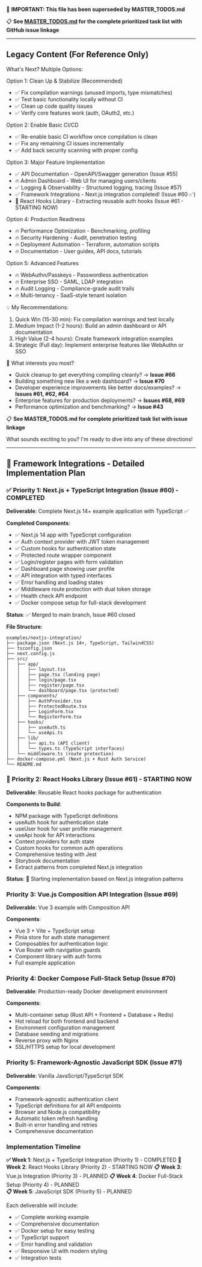 🎯 **IMPORTANT: This file has been superseded by MASTER_TODOS.md**

📋 **See [MASTER_TODOS.md](./MASTER_TODOS.md) for the complete prioritized task list with GitHub issue linkage**

---

## Legacy Content (For Reference Only)

What's Next? Multiple Options:

Option 1: Clean Up & Stabilize (Recommended)

- ✅ Fix compilation warnings (unused imports, type mismatches)
- ✅ Test basic functionality locally without CI
- ✅ Clean up code quality issues
- ✅ Verify core features work (auth, OAuth2, etc.)

Option 2: Enable Basic CI/CD

- ✅ Re-enable basic CI workflow once compilation is clean
- ✅ Fix any remaining CI issues incrementally
- ✅ Add back security scanning with proper config

Option 3: Major Feature Implementation

- ✅ API Documentation - OpenAPI/Swagger generation (Issue #55)
- 🔥 Admin Dashboard - Web UI for managing users/clients
- ✅ Logging & Observability - Structured logging, tracing (Issue #57)
- ✅ Framework Integrations - Next.js integration completed! (Issue #60 ✅)
- 🚀 React Hooks Library - Extracting reusable auth hooks (Issue #61 - STARTING NOW)

Option 4: Production Readiness

- 🔥 Performance Optimization - Benchmarking, profiling
- 🔥 Security Hardening - Audit, penetration testing
- 🔥 Deployment Automation - Terraform, automation scripts
- 🔥 Documentation - User guides, API docs, tutorials

Option 5: Advanced Features

- 🔥 WebAuthn/Passkeys - Passwordless authentication
- 🔥 Enterprise SSO - SAML, LDAP integration
- 🔥 Audit Logging - Compliance-grade audit trails
- 🔥 Multi-tenancy - SaaS-style tenant isolation

💡 My Recommendations:

1. Quick Win (15-30 min): Fix compilation warnings and test locally
2. Medium Impact (1-2 hours): Build an admin dashboard or API documentation
3. High Value (2-4 hours): Create framework integration examples
4. Strategic (Full day): Implement enterprise features like WebAuthn or SSO

🤔 What interests you most?

- Quick cleanup to get everything compiling cleanly? → **Issue #66**
- Building something new like a web dashboard? → **Issue #70**  
- Developer experience improvements like better docs/examples? → **Issues #61, #62, #64**
- Enterprise features for production deployments? → **Issues #68, #69**
- Performance optimization and benchmarking? → **Issue #43**

📋 **See MASTER_TODOS.md for complete prioritized task list with issue linkage**

What sounds exciting to you? I'm ready to dive into any of these directions!

---

## 🚀 Framework Integrations - Detailed Implementation Plan

### ✅ Priority 1: Next.js + TypeScript Integration (Issue #60) - COMPLETED

**Deliverable**: Complete Next.js 14+ example application with TypeScript ✅

**Completed Components**:
- ✅ Next.js 14 app with TypeScript configuration
- ✅ Auth context provider with JWT token management
- ✅ Custom hooks for authentication state
- ✅ Protected route wrapper component  
- ✅ Login/register pages with form validation
- ✅ Dashboard page showing user profile
- ✅ API integration with typed interfaces
- ✅ Error handling and loading states
- ✅ Middleware route protection with dual token storage
- ✅ Health check API endpoint
- ✅ Docker compose setup for full-stack development

**Status**: ✅ Merged to main branch, Issue #60 closed

**File Structure**:
```
examples/nextjs-integration/
├── package.json (Next.js 14+, TypeScript, TailwindCSS)
├── tsconfig.json
├── next.config.js
├── src/
│   ├── app/
│   │   ├── layout.tsx
│   │   ├── page.tsx (landing page)
│   │   ├── login/page.tsx
│   │   ├── register/page.tsx
│   │   └── dashboard/page.tsx (protected)
│   ├── components/
│   │   ├── AuthProvider.tsx
│   │   ├── ProtectedRoute.tsx
│   │   ├── LoginForm.tsx
│   │   └── RegisterForm.tsx
│   ├── hooks/
│   │   ├── useAuth.ts
│   │   └── useApi.ts
│   ├── lib/
│   │   ├── api.ts (API client)
│   │   └── types.ts (TypeScript interfaces)
│   └── middleware.ts (route protection)
├── docker-compose.yml (Next.js + Rust Auth Service)
└── README.md
```

### 🚀 Priority 2: React Hooks Library (Issue #61) - STARTING NOW

**Deliverable**: Reusable React hooks package for authentication

**Components to Build**:
- NPM package with TypeScript definitions
- useAuth hook for authentication state
- useUser hook for user profile management  
- useApi hook for API interactions
- Context providers for auth state
- Custom hooks for common auth operations
- Comprehensive testing with Jest
- Storybook documentation
- Extract patterns from completed Next.js integration

**Status**: 🚀 Starting implementation based on Next.js integration patterns

### Priority 3: Vue.js Composition API Integration (Issue #69)

**Deliverable**: Vue 3 example with Composition API

**Components**:
- Vue 3 + Vite + TypeScript setup
- Pinia store for auth state management
- Composables for authentication logic
- Vue Router with navigation guards
- Component library with auth forms
- Full example application

### Priority 4: Docker Compose Full-Stack Setup (Issue #70)

**Deliverable**: Production-ready Docker development environment

**Components**:
- Multi-container setup (Rust API + Frontend + Database + Redis)
- Hot reload for both frontend and backend
- Environment configuration management
- Database seeding and migrations
- Reverse proxy with Nginx
- SSL/HTTPS setup for local development

### Priority 5: Framework-Agnostic JavaScript SDK (Issue #71)

**Deliverable**: Vanilla JavaScript/TypeScript SDK

**Components**:
- Framework-agnostic authentication client
- TypeScript definitions for all API endpoints
- Browser and Node.js compatibility
- Automatic token refresh handling
- Built-in error handling and retries
- Comprehensive documentation

### Implementation Timeline

**✅ Week 1**: Next.js + TypeScript Integration (Priority 1) - COMPLETED
**🚀 Week 2**: React Hooks Library (Priority 2) - STARTING NOW
**📋 Week 3**: Vue.js Integration (Priority 3) - PLANNED
**📋 Week 4**: Docker Full-Stack Setup (Priority 4) - PLANNED  
**📋 Week 5**: JavaScript SDK (Priority 5) - PLANNED

Each deliverable will include:
- ✅ Complete working example
- ✅ Comprehensive documentation
- ✅ Docker setup for easy testing
- ✅ TypeScript support
- ✅ Error handling and validation
- ✅ Responsive UI with modern styling
- ✅ Integration tests